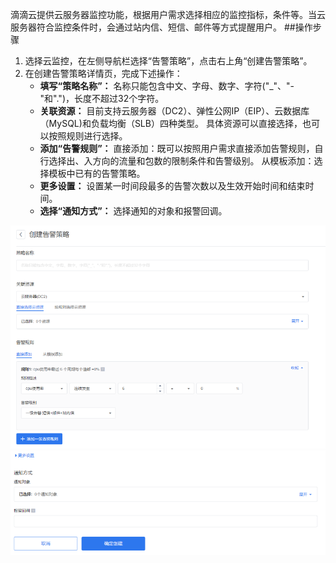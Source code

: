 滴滴云提供云服务器监控功能，根据用户需求选择相应的监控指标，条件等。当云服务器符合监控条件时，会通过站内信、短信、邮件等方式提醒用户。
##操作步骤
1. 选择云监控，在左侧导航栏选择“告警策略”，点击右上角“创建告警策略”。
2. 在创建告警策略详情页，完成下述操作：
     - **填写“策略名称”：**
名称只能包含中文、字母、数字、字符("_"、"-"和".")，长度不超过32个字符。
     -  **关联资源：**
目前支持云服务器（DC2）、弹性公网IP（EIP）、云数据库（MySQL)和负载均衡（SLB）四种类型。
具体资源可以直接选择，也可以按照规则进行选择。
     -  **添加“告警规则”：**
直接添加：既可以按照用户需求直接添加告警规则，自行选择出、入方向的流量和包数的限制条件和告警级别。
从模板添加：选择模板中已有的告警策略。
     - **更多设置：**
设置某一时间段最多的告警次数以及生效开始时间和结束时间。
     - **选择“通知方式”：**
选择通知的对象和报警回调。

![avatar](./picture/1.1.png)
![avatar](./picture/1.2.png)